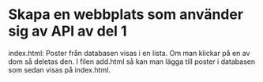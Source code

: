 # Skapa en webbplats som använder sig av API av del 1
index.html: Poster från databasen visas i en lista. Om man klickar på en av dom så deletas den. I filen add.html så kan man lägga till poster i databasen som sedan visas på index.html. 



